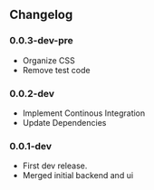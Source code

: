 ## Changelog

### 0.0.3-dev-pre
- Organize CSS
- Remove test code

### 0.0.2-dev
- Implement Continous Integration
- Update Dependencies

### 0.0.1-dev
- First dev release.
- Merged initial backend and ui
